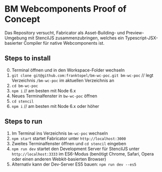 # BM Webcomponents Proof of Concept

Das Repository versucht, Fabricator als Asset-Building- und Preview-Umgebung mit StencilJS zusammenzubringen, welches ein Typescript-JSX-basierter Compiler für native Webcomponents ist.

## Steps to install

0. Terminal öffnen und in den Workspace-Folder wechseln
1. `git clone git@github.com:franktopel/bm-wc-poc.git bm-wc-poc` // legt Verzeichnis `/bm-wc-poc` im aktuellen Verzeichnis an
2. `cd bm-wc-poc`
3. `npm i` //  am besten mit Node 6.x
4. Neues Terminalfenster in `bw-wc-poc` öffnen
5. `cd stencil`
6. `npm i` // am besten mit Node 6.x oder höher

## Steps to run
1. Im Terminal ins Verzeichnis `bm-wc-poc` wechseln
2. `npm start` startet Fabricator unter `http://localhost:3000`
3. Zweites Terminalfenster öffnen und `cd stencil` eingeben
4. `npm run dev` startet den Development Server für StencilJS unter `http://localhost:3333` im ES6-Modus (benötigt Chrome, Safari, Opera oder einen anderen Webkit-basierten Browser)
5. Alternativ kann der Dev-Server ES5 bauen: `npm run dev --es5`

